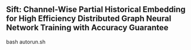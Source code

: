 ## Sift: Channel-Wise Partial Historical Embedding for High Efficiency Distributed Graph Neural Network Training with Accuracy Guarantee

bash autorun.sh
